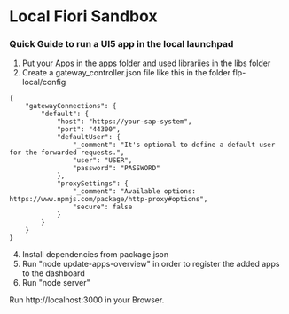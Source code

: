 # Local Fiori Sandbox

### Quick Guide to run a UI5 app in the local launchpad

1. Put your Apps in the apps folder and used librariies in the libs folder
2. Create a gateway_controller.json file like this in the folder flp-local/config

```
{
    "gatewayConnections": {
        "default": {
            "host": "https://your-sap-system",
            "port": "44300",
            "defaultUser": {
                "_comment": "It's optional to define a default user for the forwarded requests.",
                "user": "USER",
                "password": "PASSWORD"
            },
            "proxySettings": {
                "_comment": "Available options: https://www.npmjs.com/package/http-proxy#options",
                "secure": false
            }
        }
    }
}
```
4. Install dependencies from package.json
5. Run "node update-apps-overview" in order to register the added apps to the dashboard
6. Run "node server"

Run http://localhost:3000 in your Browser.

